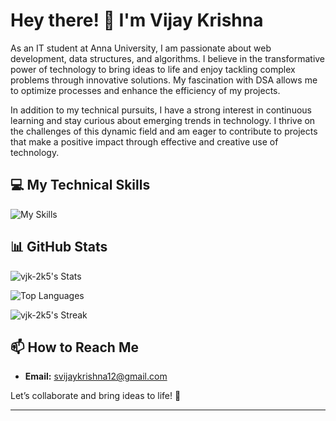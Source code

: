 

# Hey there! 👋 I'm Vijay Krishna

As an IT student at Anna University, I am passionate about web development, data structures, and algorithms. I believe in the transformative power of technology to bring ideas to life and enjoy tackling complex problems through innovative solutions. My fascination with DSA allows me to optimize processes and enhance the efficiency of my projects.

In addition to my technical pursuits, I have a strong interest in continuous learning and stay curious about emerging trends in technology. I thrive on the challenges of this dynamic field and am eager to contribute to projects that make a positive impact through effective and creative use of technology.

## 💻 My Technical Skills

![My Skills](https://skillicons.dev/icons?i=react,nextjs,html,tailwindcss,javascript,typescript,docker,git,github,css,vscode,postman,flask,c,cpp,python,postgres,mongodb&perline=6)

## 📊 GitHub Stats

![vjk-2k5's Stats](https://github-readme-stats.vercel.app/api?username=vjk-2k5&show_icons=true&theme=github_dark&count_private=true&include_all_commits=true)

![Top Languages](https://github-readme-stats.vercel.app/api/top-langs/?username=vjk-2k5&theme=github_dark&count_private=true&include_all_commits=true)

![vjk-2k5's Streak](https://github-readme-streak-stats.herokuapp.com/?user=vjk-2k5&theme=dark&hide_border=true)

## 📫 How to Reach Me

- **Email:** [svijaykrishna12@gmail.com](mailto:svijaykrishna12@gmail.com)

Let’s collaborate and bring ideas to life! 🚀

---


